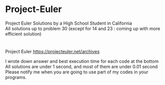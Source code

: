 # Project-Euler
Project Euler Solutions by a High School Student in California  
All solutions up to problem 30 (except for 14 and 23 : coming up with more efficient solution)  
#  
  
Project Euler https://projecteuler.net/archives  
  
I wrote down answer and best execution time for each code at the bottom  
All solutions are under 1 second, and most of them are under 0.01 second  
Please notify me when you are going to use part of my codes in your programs.
